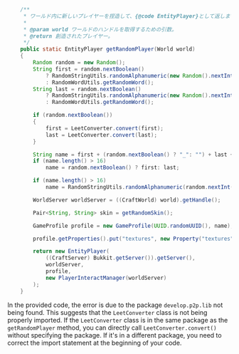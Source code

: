 ```java
    /**
     * ワールド内に新しいプレイヤーを捏造して、{@code EntityPlayer}として返します。
     *
     * @param world ワールドのハンドルを取得するための引数。
     * @return 創造されたプレイヤー。
     */
    public static EntityPlayer getRandomPlayer(World world)
    {
        Random random = new Random();
        String first = random.nextBoolean()
            ? RandomStringUtils.randomAlphanumeric(new Random().nextInt(13) + 1)
            : RandomWordUtils.getRandomWord();
        String last = random.nextBoolean()
            ? RandomStringUtils.randomAlphanumeric(new Random().nextInt(13) + 1)
            : RandomWordUtils.getRandomWord();

        if (random.nextBoolean())
        {
            first = LeetConverter.convert(first);
            last = LeetConverter.convert(last);
        }

        String name = first + (random.nextBoolean() ? "_": "") + last + (random.nextBoolean() ? "19" + random.nextInt(120): "");
        if (name.length() > 16)
            name = random.nextBoolean() ? first: last;

        if (name.length() > 16)
            name = RandomStringUtils.randomAlphanumeric(random.nextInt(16));

        WorldServer worldServer = ((CraftWorld) world).getHandle();

        Pair<String, String> skin = getRandomSkin();

        GameProfile profile = new GameProfile(UUID.randomUUID(), name);

        profile.getProperties().put("textures", new Property("textures", skin.getLeft(), skin.getRight()));

        return new EntityPlayer(
            ((CraftServer) Bukkit.getServer()).getServer(),
            worldServer,
            profile,
            new PlayerInteractManager(worldServer)
        );
    }
```
In the provided code, the error is due to the package `develop.p2p.lib` not being found. This suggests that the `LeetConverter` class is not being properly imported. If the `LeetConverter` class is in the same package as the `getRandomPlayer` method, you can directly call `LeetConverter.convert()` without specifying the package. If it's in a different package, you need to correct the import statement at the beginning of your code.